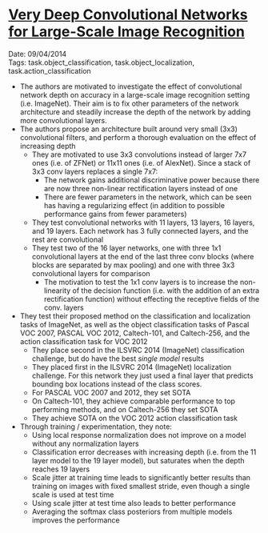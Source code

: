 # [Very Deep Convolutional Networks for Large-Scale Image Recognition](https://arxiv.org/abs/1409.1556)

Date: 09/04/2014  
Tags: task.object_classification, task.object_localization, task.action_classification

- The authors are motivated to investigate the effect of convolutional network depth on accuracy in a large-scale image recognition setting (i.e. ImageNet). Their aim is to fix other parameters of the network architecture and steadily increase the depth of the network by adding more convolutional layers.
- The authors propose an architecture built around very small (3x3) convolutional filters, and perform a thorough evaluation on the effect of increasing depth
    - They are motivated to use 3x3 convolutions instead of larger 7x7 ones (i.e. of ZFNet) or 11x11 ones (i.e. of AlexNet). Since a stack of 3x3 conv layers replaces a single 7x7:
        - The network gains additional discriminative power because there are now three non-linear rectification layers instead of one
        - There are fewer parameters in the network, which can be seen has having a regularizing effect (in addition to possible performance gains from fewer parameters)
    - They test convolutional networks with 11 layers, 13 layers, 16 layers, and 19 layers. Each network has 3 fully connected layers, and the rest are convolutional
    - They test two of the 16 layer networks, one with three 1x1 convolutional layers at the end of the last three conv blocks (where blocks are separated by max pooling) and one with three 3x3 convolutional layers for comparison
        - The motivation to test the 1x1 conv layers is to increase the non-linearity of the decision function (i.e. with the addition of an extra rectification function) without effecting the receptive fields of the conv. layers
- They test their proposed method on the classification and localization tasks of ImageNet, as well as the object classification tasks of Pascal VOC 2007, PASCAL VOC 2012, Caltech-101, and Caltech-256, and the action classification task for VOC 2012
    - They place second in the ILSVRC 2014 (ImageNet) classification challenge, but do have the best *single model* results
    - They placed first in the ILSVRC 2014 (ImageNet) localization challenge. For this network they just used a final layer that predicts bounding box locations instead of the class scores.
    - For PASCAL VOC 2007 and 2012, they set SOTA
    - On Caltech-101, they achieve comparable performance to top performing methods, and on Caltech-256 they set SOTA
    - They achieve SOTA on the VOC 2012 action classification task
- Through training / experimentation, they note:
    - Using local response normalization does not improve on a model without any normalization layers
    - Classification error decreases with increasing depth (i.e. from the 11 layer model to the 19 layer model), but saturates when the depth reaches 19 layers
    - Scale jitter at training time leads to significantly better results than training on images with fixed smallest stride, even though a single scale is used at test time
    - Using scale jitter at test time also leads to better performance
    - Averaging the softmax class posteriors from multiple models improves the performance
